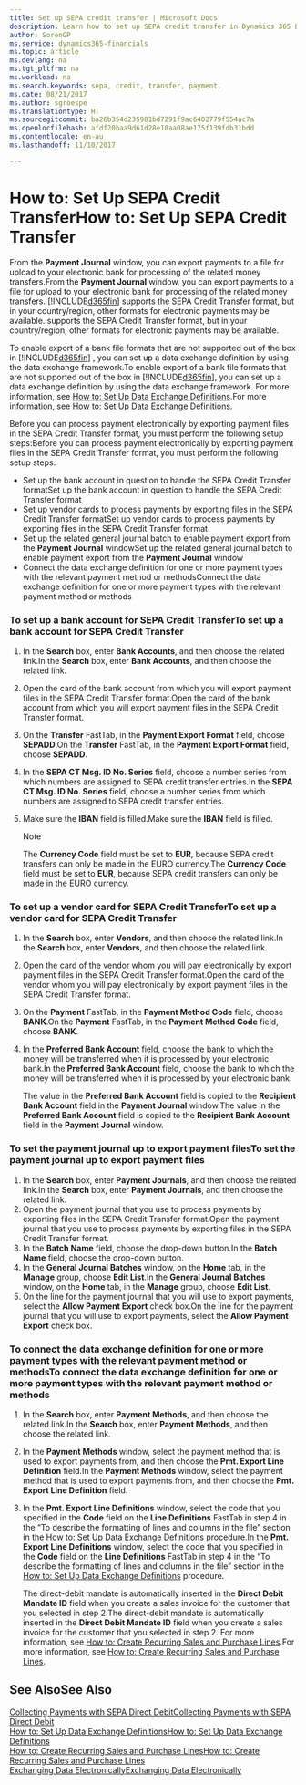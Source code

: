 ```yaml
---
title: Set up SEPA credit transfer | Microsoft Docs
description: Learn how to set up SEPA credit transfer in Dynamics 365 Business edition .
author: SorenGP
ms.service: dynamics365-financials
ms.topic: article
ms.devlang: na
ms.tgt_pltfrm: na
ms.workload: na
ms.search.keywords: sepa, credit, transfer, payment,
ms.date: 08/21/2017
ms.author: sgroespe
ms.translationtype: HT
ms.sourcegitcommit: ba26b354d235981bd7291f9ac6402779f554ac7a
ms.openlocfilehash: afdf20baa9d61d28e18aa08ae175f139fdb31bdd
ms.contentlocale: en-au
ms.lasthandoff: 11/10/2017

---
```

# <a name="how-to-set-up-sepa-credit-transfer"></a><span data-ttu-id="61109-103">How to: Set Up SEPA Credit Transfer</span><span class="sxs-lookup"><span data-stu-id="61109-103">How to: Set Up SEPA Credit Transfer</span></span>
<span data-ttu-id="61109-104">From the **Payment Journal** window, you can export payments to a file for upload to your electronic bank for processing of the related money transfers.</span><span class="sxs-lookup"><span data-stu-id="61109-104">From the **Payment Journal** window, you can export payments to a file for upload to your electronic bank for processing of the related money transfers.</span></span> [!INCLUDE[d365fin](includes/d365fin_md.md)]<span data-ttu-id="61109-105"> supports the SEPA Credit Transfer format, but in your country/region, other formats for electronic payments may be available.</span><span class="sxs-lookup"><span data-stu-id="61109-105"> supports the SEPA Credit Transfer format, but in your country/region, other formats for electronic payments may be available.</span></span>  

<span data-ttu-id="61109-106">To enable export of a bank file formats that are not supported out of the box in [!INCLUDE[d365fin](includes/d365fin_md.md)] , you can set up a data exchange definition by using the data exchange framework.</span><span class="sxs-lookup"><span data-stu-id="61109-106">To enable export of a bank file formats that are not supported out of the box in [!INCLUDE[d365fin](includes/d365fin_md.md)], you can set up a data exchange definition by using the data exchange framework.</span></span> <span data-ttu-id="61109-107">For more information, see [How to: Set Up Data Exchange Definitions](across-how-to-set-up-data-exchange-definitions.md).</span><span class="sxs-lookup"><span data-stu-id="61109-107">For more information, see [How to: Set Up Data Exchange Definitions](across-how-to-set-up-data-exchange-definitions.md).</span></span>  

<span data-ttu-id="61109-108">Before you can process payment electronically by exporting payment files in the SEPA Credit Transfer format, you must perform the following setup steps:</span><span class="sxs-lookup"><span data-stu-id="61109-108">Before you can process payment electronically by exporting payment files in the SEPA Credit Transfer format, you must perform the following setup steps:</span></span>  

* <span data-ttu-id="61109-109">Set up the bank account in question to handle the SEPA Credit Transfer format</span><span class="sxs-lookup"><span data-stu-id="61109-109">Set up the bank account in question to handle the SEPA Credit Transfer format</span></span>  
* <span data-ttu-id="61109-110">Set up vendor cards to process payments by exporting files in the SEPA Credit Transfer format</span><span class="sxs-lookup"><span data-stu-id="61109-110">Set up vendor cards to process payments by exporting files in the SEPA Credit Transfer format</span></span>  
* <span data-ttu-id="61109-111">Set up the related general journal batch to enable payment export from the **Payment Journal** window</span><span class="sxs-lookup"><span data-stu-id="61109-111">Set up the related general journal batch to enable payment export from the **Payment Journal** window</span></span>  
* <span data-ttu-id="61109-112">Connect the data exchange definition for one or more payment types with the relevant payment method or methods</span><span class="sxs-lookup"><span data-stu-id="61109-112">Connect the data exchange definition for one or more payment types with the relevant payment method or methods</span></span>  

### <a name="to-set-up-a-bank-account-for-sepa-credit-transfer"></a><span data-ttu-id="61109-113">To set up a bank account for SEPA Credit Transfer</span><span class="sxs-lookup"><span data-stu-id="61109-113">To set up a bank account for SEPA Credit Transfer</span></span>  
1. <span data-ttu-id="61109-114">In the **Search** box, enter **Bank Accounts**, and then choose the related link.</span><span class="sxs-lookup"><span data-stu-id="61109-114">In the **Search** box, enter **Bank Accounts**, and then choose the related link.</span></span>  
2. <span data-ttu-id="61109-115">Open the card of the bank account from which you will export payment files in the SEPA Credit Transfer format.</span><span class="sxs-lookup"><span data-stu-id="61109-115">Open the card of the bank account from which you will export payment files in the SEPA Credit Transfer format.</span></span>  
3. <span data-ttu-id="61109-116">On the **Transfer** FastTab, in the **Payment Export Format** field, choose **SEPADD**.</span><span class="sxs-lookup"><span data-stu-id="61109-116">On the **Transfer** FastTab, in the **Payment Export Format** field, choose **SEPADD**.</span></span>  
4. <span data-ttu-id="61109-117">In the **SEPA CT Msg. ID No. Series** field, choose a number series from which numbers are assigned to SEPA credit transfer entries.</span><span class="sxs-lookup"><span data-stu-id="61109-117">In the **SEPA CT Msg. ID No. Series** field, choose a number series from which numbers are assigned to SEPA credit transfer entries.</span></span>  
5. <span data-ttu-id="61109-118">Make sure the **IBAN** field is filled.</span><span class="sxs-lookup"><span data-stu-id="61109-118">Make sure the **IBAN** field is filled.</span></span>  

    > [!NOTE]  
    >  <span data-ttu-id="61109-119">The **Currency Code** field must be set to **EUR**, because SEPA credit transfers can only be made in the EURO currency.</span><span class="sxs-lookup"><span data-stu-id="61109-119">The **Currency Code** field must be set to **EUR**, because SEPA credit transfers can only be made in the EURO currency.</span></span>  

### <a name="to-set-up-a-vendor-card-for-sepa-credit-transfer"></a><span data-ttu-id="61109-120">To set up a vendor card for SEPA Credit Transfer</span><span class="sxs-lookup"><span data-stu-id="61109-120">To set up a vendor card for SEPA Credit Transfer</span></span>  
1. <span data-ttu-id="61109-121">In the **Search** box, enter **Vendors**, and then choose the related link.</span><span class="sxs-lookup"><span data-stu-id="61109-121">In the **Search** box, enter **Vendors**, and then choose the related link.</span></span>  
2. <span data-ttu-id="61109-122">Open the card of the vendor whom you will pay electronically by export payment files in the SEPA Credit Transfer format.</span><span class="sxs-lookup"><span data-stu-id="61109-122">Open the card of the vendor whom you will pay electronically by export payment files in the SEPA Credit Transfer format.</span></span>  
3. <span data-ttu-id="61109-123">On the **Payment** FastTab, in the **Payment Method Code** field, choose **BANK**.</span><span class="sxs-lookup"><span data-stu-id="61109-123">On the **Payment** FastTab, in the **Payment Method Code** field, choose **BANK**.</span></span>  
4. <span data-ttu-id="61109-124">In the **Preferred Bank Account** field, choose the bank to which the money will be transferred when it is processed by your electronic bank.</span><span class="sxs-lookup"><span data-stu-id="61109-124">In the **Preferred Bank Account** field, choose the bank to which the money will be transferred when it is processed by your electronic bank.</span></span>  

     <span data-ttu-id="61109-125">The value in the **Preferred Bank Account** field is copied to the **Recipient Bank Account** field in the **Payment Journal** window.</span><span class="sxs-lookup"><span data-stu-id="61109-125">The value in the **Preferred Bank Account** field is copied to the **Recipient Bank Account** field in the **Payment Journal** window.</span></span>  

### <a name="to-set-the-payment-journal-up-to-export-payment-files"></a><span data-ttu-id="61109-126">To set the payment journal up to export payment files</span><span class="sxs-lookup"><span data-stu-id="61109-126">To set the payment journal up to export payment files</span></span>  
1. <span data-ttu-id="61109-127">In the **Search** box, enter **Payment Journals**, and then choose the related link.</span><span class="sxs-lookup"><span data-stu-id="61109-127">In the **Search** box, enter **Payment Journals**, and then choose the related link.</span></span>  
2. <span data-ttu-id="61109-128">Open the payment journal that you use to process payments by exporting files in the SEPA Credit Transfer format.</span><span class="sxs-lookup"><span data-stu-id="61109-128">Open the payment journal that you use to process payments by exporting files in the SEPA Credit Transfer format.</span></span>  
3. <span data-ttu-id="61109-129">In the **Batch Name** field, choose the drop\-down button.</span><span class="sxs-lookup"><span data-stu-id="61109-129">In the **Batch Name** field, choose the drop\-down button.</span></span>  
4. <span data-ttu-id="61109-130">In the **General Journal Batches** window, on the **Home** tab, in the **Manage** group, choose **Edit List**.</span><span class="sxs-lookup"><span data-stu-id="61109-130">In the **General Journal Batches** window, on the **Home** tab, in the **Manage** group, choose **Edit List**.</span></span>  
5. <span data-ttu-id="61109-131">On the line for the payment journal that you will use to export payments, select the **Allow Payment Export** check box.</span><span class="sxs-lookup"><span data-stu-id="61109-131">On the line for the payment journal that you will use to export payments, select the **Allow Payment Export** check box.</span></span>  

### <a name="to-connect-the-data-exchange-definition-for-one-or-more-payment-types-with-the-relevant-payment-method-or-methods"></a><span data-ttu-id="61109-132">To connect the data exchange definition for one or more payment types with the relevant payment method or methods</span><span class="sxs-lookup"><span data-stu-id="61109-132">To connect the data exchange definition for one or more payment types with the relevant payment method or methods</span></span>  
1. <span data-ttu-id="61109-133">In the **Search** box, enter **Payment Methods**, and then choose the related link.</span><span class="sxs-lookup"><span data-stu-id="61109-133">In the **Search** box, enter **Payment Methods**, and then choose the related link.</span></span>  
2. <span data-ttu-id="61109-134">In the **Payment Methods** window, select the payment method that is used to export payments from, and then choose the **Pmt. Export Line Definition** field.</span><span class="sxs-lookup"><span data-stu-id="61109-134">In the **Payment Methods** window, select the payment method that is used to export payments from, and then choose the **Pmt. Export Line Definition** field.</span></span>  
3. <span data-ttu-id="61109-135">In the **Pmt. Export Line Definitions** window, select the code that you specified in the **Code** field on the **Line Definitions** FastTab in step 4 in the “To describe the formatting of lines and columns in the file” section in the [How to: Set Up Data Exchange Definitions](across-how-to-set-up-data-exchange-definitions.md) procedure.</span><span class="sxs-lookup"><span data-stu-id="61109-135">In the **Pmt. Export Line Definitions** window, select the code that you specified in the **Code** field on the **Line Definitions** FastTab in step 4 in the “To describe the formatting of lines and columns in the file” section in the [How to: Set Up Data Exchange Definitions](across-how-to-set-up-data-exchange-definitions.md) procedure.</span></span>  

    <span data-ttu-id="61109-136">The direct-debit mandate is automatically inserted in the **Direct Debit Mandate ID** field when you create a sales invoice for the customer that you selected in step 2.</span><span class="sxs-lookup"><span data-stu-id="61109-136">The direct-debit mandate is automatically inserted in the **Direct Debit Mandate ID** field when you create a sales invoice for the customer that you selected in step 2.</span></span> <span data-ttu-id="61109-137">For more information, see [How to: Create Recurring Sales and Purchase Lines](sales-how-work-standard-lines.md).</span><span class="sxs-lookup"><span data-stu-id="61109-137">For more information, see [How to: Create Recurring Sales and Purchase Lines](sales-how-work-standard-lines.md).</span></span>  

## <a name="see-also"></a><span data-ttu-id="61109-138">See Also</span><span class="sxs-lookup"><span data-stu-id="61109-138">See Also</span></span>  
[<span data-ttu-id="61109-139">Collecting Payments with SEPA Direct Debit</span><span class="sxs-lookup"><span data-stu-id="61109-139">Collecting Payments with SEPA Direct Debit</span></span>](finance-collect-payments-with-sepa-direct-debit.md)  
[<span data-ttu-id="61109-140">How to: Set Up Data Exchange Definitions</span><span class="sxs-lookup"><span data-stu-id="61109-140">How to: Set Up Data Exchange Definitions</span></span>](across-how-to-set-up-data-exchange-definitions.md)  
[<span data-ttu-id="61109-141">How to: Create Recurring Sales and Purchase Lines</span><span class="sxs-lookup"><span data-stu-id="61109-141">How to: Create Recurring Sales and Purchase Lines</span></span>](sales-how-work-standard-lines.md)  
[<span data-ttu-id="61109-142">Exchanging Data Electronically</span><span class="sxs-lookup"><span data-stu-id="61109-142">Exchanging Data Electronically</span></span>](across-data-exchange.md)  

